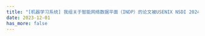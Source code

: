 ```yaml
---
title: "[机器学习系统] 我组关于智能网络数据平面（INDP）的论文被USENIX NSDI 2024录用，该工作采用了最先进的IDNP设计，能够以线速进行网络驱动的流量分析。"
date: 2023-12-01
has_more: false
---
```

